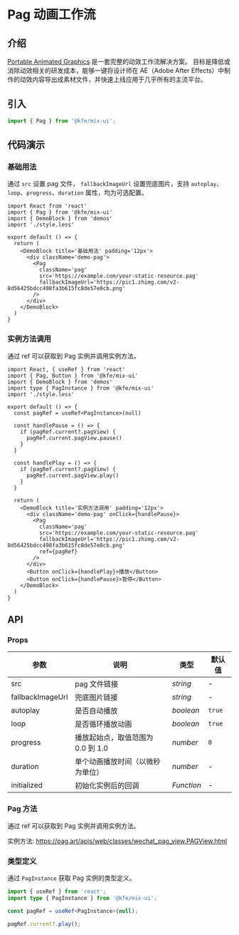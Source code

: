 # Pag 动画工作流

## 介绍

[Portable Animated Graphics](https://pag.art/) 是一套完整的动效工作流解决方案。
目标是降低或消除动效相关的研发成本，能够一键将设计师在 AE（Adobe After Effects）中制作的动效内容导出成素材文件，并快速上线应用于几乎所有的主流平台。

## 引入

```js
import { Pag } from '@kfe/mix-ui';
```

## 代码演示

### 基础用法

通过 `src` 设置 pag 文件， `fallbackImageUrl` 设置兜底图片，支持 `autoplay`、`loop`、`progress`、`duration` 属性，均为可选配置。

```tsx
import React from 'react'
import { Pag } from '@kfe/mix-ui'
import { DemoBlock } from 'demos'
import './style.less'

export default () => {
  return (
    <DemoBlock title='基础用法' padding='12px'>
      <div className='demo-pag'>
        <Pag
          className='pag'
          src='https://example.com/your-static-resource.pag'
          fallbackImageUrl='https://pic1.zhimg.com/v2-8d56425bdcc498fa3b615fc8de57e0cb.png'
        />
      </div>
    </DemoBlock>
  )
}
```

### 实例方法调用

通过 ref 可以获取到 Pag 实例并调用实例方法。

```tsx
import React, { useRef } from 'react'
import { Pag, Button } from '@kfe/mix-ui'
import { DemoBlock } from 'demos'
import type { PagInstance } from '@kfe/mix-ui'
import './style.less'

export default () => {
  const pagRef = useRef<PagInstance>(null)

  const handlePause = () => {
    if (pagRef.current?.pagView) {
      pagRef.current.pagView.pause()
    }
  }

  const handlePlay = () => {
    if (pagRef.current?.pagView) {
      pagRef.current.pagView.play()
    }
  }

  return (
    <DemoBlock title='实例方法调用' padding='12px'>
      <div className='demo-pag' onClick={handlePause}>
        <Pag
          className='pag'
          src='https://example.com/your-static-resource.pag'
          fallbackImageUrl='https://pic1.zhimg.com/v2-8d56425bdcc498fa3b615fc8de57e0cb.png'
          ref={pagRef}
        />
      </div>
      <Button onClick={handlePlay}>播放</Button>
      <Button onClick={handlePause}>暂停</Button>
    </DemoBlock>
  )
}
```

## API

### Props

| 参数 | 说明 | 类型 | 默认值 |
| --- | --- | --- | --- |
| src | pag 文件链接 | _string_ | - |
| fallbackImageUrl | 兜底图片链接 | _string_ | - |
| autoplay | 是否自动播放 | _boolean_ | `true` |
| loop | 是否循环播放动画 | _boolean_ | `true` |
| progress | 播放起始点，取值范围为 0.0 到 1.0 | _number_ | `0` |
| duration | 单个动画播放时间（以微秒为单位） | _number_ | - |
| initialized | 初始化实例后的回调 | _Function_ | - |

### Pag 方法

通过 ref 可以获取到 Pag 实例并调用实例方法。

实例方法: https://pag.art/apis/web/classes/wechat_pag_view.PAGView.html

### 类型定义

通过 `PagInstance` 获取 Pag 实例的类型定义。

```ts
import { useRef } from 'react';
import type { PagInstance } from '@kfe/mix-ui';

const pagRef = useRef<PagInstance>(null);

pagRef.current?.play();
```